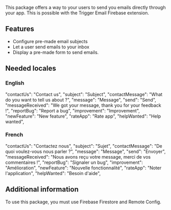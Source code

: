 This package offers a way to your users to send you emails directly through your app.
This is possible with the Trigger Email Firebase extension.

## Features

- Configure pre-made email subjects
- Let a user send emails to your inbox
- Display a pre-made form to send emails.

## Needed locales
### English
"contactUs": "Contact us",
"subject": "Subject",
"contactMessage": "What do you want to tell us about ?",
"message": "Message",
"send": "Send",
"messageReceived": "We got your message, thank you for your feedback !",
"reportBug": "Report a bug",
"improvement": "Improvement",
"newFeature": "New feature",
"rateApp": "Rate app",
"helpWanted": "Help wanted",
### French
"contactUs": "Contactez nous",
"subject": "Sujet",
"contactMessage": "De quoi voulez-vous nous parler ?",
"message": "Message",
"send": "Envoyer",
"messageReceived": "Nous avons reçu votre message, merci de vos commentaires !",
"reportBug": "Signaler un bug",
"improvement": "Amélioration",
"newFeature": "Nouvelle fonctionnalité",
"rateApp": "Noter l'application",
"helpWanted": "Besoin d'aide",

## Additional information

To use this package, you must use Firebase Firestore and Remote Config.
